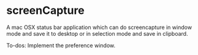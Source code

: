 # screenCapture

A mac OSX status bar application which can do screencapture in window mode and save it to desktop or 
in selection mode and save in clipboard.

To-dos:
Implement the preference window.

